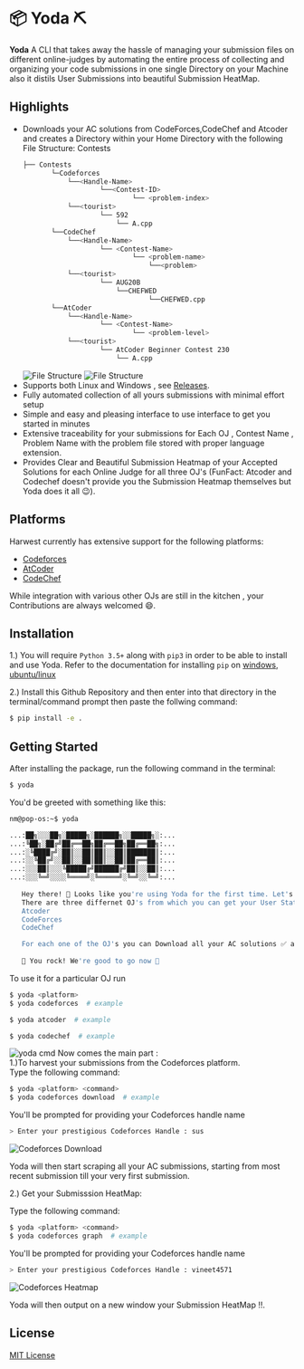# 📦 Yoda ⛏

**Yoda**
A CLI that takes away the hassle of managing your submission files on different online-judges by
automating the entire process of collecting and organizing your code submissions in one single Directory on your Machine also it distils User Submissions into beautiful Submission HeatMap.

## Highlights
* Downloads your AC solutions from CodeForces,CodeChef and Atcoder and creates a Directory within your Home Directory with the following File Structure:
Contests  
   ```bash
   ├── Contests 
          └─Codeforces  
              └──<Handle-Name>  
                      └──<Contest-ID>  
                              └── <problem-index>  
              └──<tourist>  
                      └── 592  
                          └── A.cpp  
          └──CodeChef   
              └──<Handle-Name>  
                      └── <Contest-Name>  
                              └── <problem-name>  
                                  └──<problem>  
              └──<tourist>  
                      └── AUG20B  
                          └──CHEFWED  
                                  └──CHEFWED.cpp   
          └──AtCoder  
              └──<Handle-Name>  
                      └── <Contest-Name>  
                              └── <problem-level>  
              └──<tourist>  
                      └── AtCoder Beginner Contest 230  
                          └── A.cpp  
   ```     
   ![File Structure](https://www.linkpicture.com/q/Screenshot-from-2021-12-18-01-46-46.png)
   ![File Structure](https://www.linkpicture.com/q/Screenshot-from-2021-12-18-01-46-54.png)
* Supports both Linux and Windows , see [Releases](https://github.com/NikharManchanda/Yoda/releases). 
* Fully automated collection of all yours submissions with minimal effort setup
* Simple and easy and pleasing interface to use interface to get you started in minutes
* Extensive traceability for your submissions for Each OJ , Contest Name , Problem Name with the problem file stored with proper language extension.
* Provides Clear and Beautiful Submission Heatmap of your Accepted Solutions for each Online Judge
 for all three OJ's (FunFact: Atcoder and Codechef doesn't provide you the Submission Heatmap themselves but Yoda does it all 😉).

## Platforms

Harwest currently has extensive support for the following platforms:
* [Codeforces](https://codeforces.com/)
* [AtCoder](https://atcoder.jp/)
* [CodeChef](https://www.codechef.com/)

While integration with various other OJs are still in the kitchen , your Contributions are always welcomed 😄.


## Installation

1.) You will require `Python 3.5+` along with `pip3` in order to be able to install and use Yoda.
Refer to the documentation for installing `pip` on [windows](https://phoenixnap.com/kb/install-pip-windows), 
[ubuntu/linux](https://phoenixnap.com/kb/how-to-install-python-3-ubuntu)

2.) Install this Github Repository and then enter into that directory in the terminal/command prompt then paste the follwing command:
```bash
$ pip install -e .
```

## Getting Started

After installing the package, run the following command in the terminal:
```bash
$ yoda
```
You'd be greeted with something like this:
```bash
nm@pop-os:~$ yoda

...:██╗░░░██╗░█████╗░██████╗░░█████╗░:...
...:╚██╗░██╔╝██╔══██╗██╔══██╗██╔══██╗:...
...:░╚████╔╝░██║░░██║██║░░██║███████║:...
...:░░╚██╔╝░░██║░░██║██║░░██║██╔══██║:...
...:░░░██║░░░╚█████╔╝██████╔╝██║░░██║:...
...:░░░╚═╝░░░░╚════╝░╚═════╝░╚═╝░░╚═╝:...
    
   Hey there! 👋 Looks like you're using Yoda for the first time. Let's get you started 🚀
   There are three differnet OJ's from which you can get your User Statistics:
   Atcoder
   CodeForces
   CodeChef

   For each one of the OJ's you can Download all your AC solutions ✅ as well as get your Submission Heatmap!! 
    
   🥳 You rock! We're good to go now 🥳
```
To use it for a particular OJ run
```bash
$ yoda <platform> 
$ yoda codeforces  # example
```
```bash
$ yoda atcoder  # example
```
```bash
$ yoda codechef  # example
```
![yoda cmd]()
Now comes the main part :  
1.)To harvest your submissions from the Codeforces platform.  
Type the following command:  
```bash
$ yoda <platform> <command>
$ yoda codeforces download  # example
```
  
You'll be prompted for providing your Codeforces handle name   
```bash
> Enter your prestigious Codeforces Handle : sus
```

![Codeforces Download](https://www.linkpicture.com/q/yoda_cfd.jpg)

Yoda will then start scraping all your AC submissions, starting from most recent submission till your very first submission.  

2.) Get your Submisssion HeatMap:  

Type the following command:  

```bash
$ yoda <platform> <command>
$ yoda codeforces graph  # example
```

You'll be prompted for providing your Codeforces handle name  

```bash
> Enter your prestigious Codeforces Handle : vineet4571
```

![Codeforces Heatmap](https://www.linkpicture.com/q/yoda_cfg.png)

Yoda will then output on a new window your Submission HeatMap !!.  

## License

[MIT License](https://github.com/NikharManchanda/Yoda/blob/main/LICENSE)
